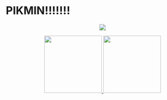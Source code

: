 # PIKMIN!!!!!!!
<p align="center">
<img src="https://images-wixmp-ed30a86b8c4ca887773594c2.wixmp.com/f/3e7ca667-2cfa-4757-9b32-fedaf45c3f38/dd3fyhe-a3088954-941e-497d-bc4c-7bd09e82ec48.gif?token=eyJ0eXAiOiJKV1QiLCJhbGciOiJIUzI1NiJ9.eyJzdWIiOiJ1cm46YXBwOjdlMGQxODg5ODIyNjQzNzNhNWYwZDQxNWVhMGQyNmUwIiwiaXNzIjoidXJuOmFwcDo3ZTBkMTg4OTgyMjY0MzczYTVmMGQ0MTVlYTBkMjZlMCIsIm9iaiI6W1t7InBhdGgiOiJcL2ZcLzNlN2NhNjY3LTJjZmEtNDc1Ny05YjMyLWZlZGFmNDVjM2YzOFwvZGQzZnloZS1hMzA4ODk1NC05NDFlLTQ5N2QtYmM0Yy03YmQwOWU4MmVjNDguZ2lmIn1dXSwiYXVkIjpbInVybjpzZXJ2aWNlOmZpbGUuZG93bmxvYWQiXX0.p-Sx5V0N8y0IBCit3ubtyrIlK9kVfK49JvbeqNdwQVY" />
</p>

<div align="center">
  <a href="https://github.com/tiredmoth">
    <img height="150em" src="https://github-readme-stats.vercel.app/api/top-langs/?username=tiredmoth&layout=compact&langs_count=7&theme=dracula"/>
  </a>
  <img height="150em" src="https://github-readme-stats.vercel.app/api?username=tiredmoth&show_icons=true&theme=dracula&include_all_commits=true&count_private=true"/>
</div>
